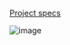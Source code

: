 [Project specs](https://www.theodinproject.com/lessons/node-path-intermediate-html-and-css-sign-up-form#step-3-some-tips)

![image](https://github.com/user-attachments/assets/85f3dbb4-d99d-475a-8a77-ea6edb6f2cbc)
